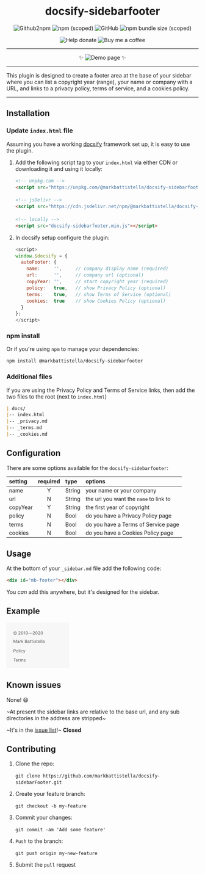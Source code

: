 <div align="center">

# docsify-sidebarfooter

![Github2npm](https://github.com/markbattistella/docsify-sidebarfooter/workflows/gh2npm/badge.svg?event=registry_package) ![npm (scoped)](https://img.shields.io/npm/v/@markbattistella/docsify-sidebarfooter) ![GitHub](https://img.shields.io/github/license/markbattistella/docsify-sidebarfooter) ![npm bundle size (scoped)](https://img.shields.io/bundlephobia/minzip/@markbattistella/docsify-sidebarfooter)

![Help donate](https://img.shields.io/badge/%20-@markbattistella-blue?logo=paypal&link=https://www.paypal.me/markbattistella/6AUD) ![Buy me a coffee](https://img.shields.io/badge/%20-buymeacoffee-black?logo=buy-me-a-coffee&link=https://www.buymeacoffee.com/markbattistella)

---

:sparkles: ![Demo page](https://img.shields.io/badge/demo-@markbattistella/docsify--sidebarfooter-blue?style=for-the-badge&link=https://markbattistella.github.io/docsify-sidebarFooter/) :sparkles:

</div>

---

This plugin is designed to create a footer area at the base of your sidebar where you can list a copyright year (range), your name or company with a URL, and links to a privacy policy, terms of service, and a cookies policy.

---

## Installation

### Update `index.html` file

Assuming you have a working [docsify](https://docsify.js.org/) framework set up, it is easy to use the plugin.

1. Add the following script tag to your `index.html` via either CDN or downloading it and using it locally:

    ```html
    <!-- unpkg.com -->
    <script src="https://unpkg.com/@markbattistella/docsify-sidebarfooter@latest"></script>

    <!-- jsDelivr -->
    <script src="https://cdn.jsdelivr.net/npm/@markbattistella/docsify-sidebarfooter@latest"></script>

    <!-- locally -->
    <script src="docsify-sidebarfooter.min.js"></script>
    ```

1. In docsify setup configure the plugin:

    ```js
    <script>
    window.$docsify = {
      autoFooter: {
        name:     '',     // company display name (required)
        url:      '',     // company url (optional)
        copyYear: '',     // start copyright year (required)
        policy:   true,   // show Privacy Policy (optional)
        terms:    true,   // show Terms of Service (optional)
        cookies:  true    // show Cookies Policy (optional)
      }
    };
    </script>
    ```

### npm install

Or if you're using `npm` to manage your dependencies:

```sh
npm install @markbattistella/docsify-sidebarfooter
```

### Additional files

If you are using the Privacy Policy and Terms of Service links, then add the two files to the root (next to `index.html`)

```md
| docs/
|-- index.html
|-- _privacy.md
|-- _terms.md
|-- _cookies.md
```

## Configuration

There are some options available for the `docsify-sidebarfooter`:

| setting   | required | type   | options                                |
| :-------- | :------: | :----- | :------------------------------------- |
| name      | Y        | String | your name or your company              |
| url       | N        | String | the url you want the `name` to link to |
| copyYear  | Y        | String | the first year of copyright            |
| policy    | N        | Bool   | do you have a Privacy Policy page      |
| terms     | N        | Bool   | do you have a Terms of Service page    |
| cookies   | N        | Bool   | do you have a Cookies Policy page      |

## Usage

At the bottom of your `_sidebar.md` file add the following code:

```html
<div id="mb-footer"></div>
```

You _can_ add this anywhere, but it's designed for the sidebar.

## Example

![Example output](demo/example.jpg)

## Known issues

None! :smile:

~At present the sidebar links are relative to the base url, and any sub directories in the address are stripped~

~It's in the [issue list](https://github.com/markbattistella/docsify-sidebarFooter/issues/1#issue-727165896)!~ **Closed**

## Contributing

1. Clone the repo:

    `git clone https://github.com/markbattistella/docsify-sidebarFooter.git`

2. Create your feature branch:

    `git checkout -b my-feature`

3. Commit your changes:

    `git commit -am 'Add some feature'`

4. `Push` to the branch:

    `git push origin my-new-feature`

5. Submit the `pull` request
